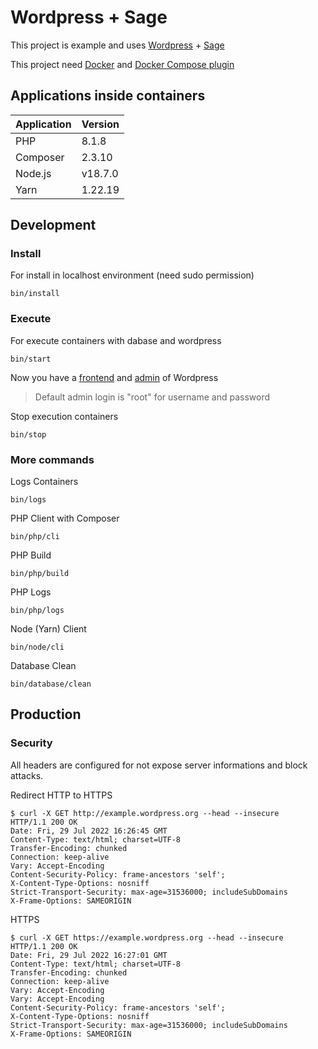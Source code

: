 # Wordpress + Sage

This project is example and uses [Wordpress](https://wordpress.org/) + [Sage](https://roots.io/sage/)

This project need [Docker](https://www.docker.com/) and [Docker Compose plugin](https://docs.docker.com/compose/install/compose-plugin/)

## Applications inside containers

| Application | Version |
|---|---|
| PHP | 8.1.8 |
| Composer | 2.3.10 |
| Node.js | v18.7.0 |
| Yarn | 1.22.19 |

## Development

### Install

For install in localhost environment (need sudo permission)

```
bin/install
```

### Execute

For execute containers with dabase and wordpress

```
bin/start
```

Now you have a [frontend](https://example.wordpress.org/) and [admin](https://example.wordpress.org/core/wp-admin) of Wordpress

> Default admin login is "root" for username and password

Stop execution containers

```
bin/stop
```

### More commands

Logs Containers

```
bin/logs
```

PHP Client with Composer

```
bin/php/cli
```

PHP Build

```
bin/php/build
```

PHP Logs

```
bin/php/logs
```

Node (Yarn) Client

```
bin/node/cli
```

Database Clean

```
bin/database/clean
```

## Production

### Security

All headers are configured for not expose server informations and block attacks.

Redirect HTTP to HTTPS
```
$ curl -X GET http://example.wordpress.org --head --insecure
HTTP/1.1 200 OK
Date: Fri, 29 Jul 2022 16:26:45 GMT
Content-Type: text/html; charset=UTF-8
Transfer-Encoding: chunked
Connection: keep-alive
Vary: Accept-Encoding
Content-Security-Policy: frame-ancestors 'self';
X-Content-Type-Options: nosniff
Strict-Transport-Security: max-age=31536000; includeSubDomains
X-Frame-Options: SAMEORIGIN
```

HTTPS
```
$ curl -X GET https://example.wordpress.org --head --insecure
HTTP/1.1 200 OK
Date: Fri, 29 Jul 2022 16:27:01 GMT
Content-Type: text/html; charset=UTF-8
Transfer-Encoding: chunked
Connection: keep-alive
Vary: Accept-Encoding
Vary: Accept-Encoding
Content-Security-Policy: frame-ancestors 'self';
X-Content-Type-Options: nosniff
Strict-Transport-Security: max-age=31536000; includeSubDomains
X-Frame-Options: SAMEORIGIN
```